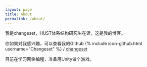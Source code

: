 ```yaml
---
layout: page
title: About
permalink: /about/
---
```


  我是changeset，HUST体系结构研究生在读，这是我的博客。

  你如果对我感兴趣，可以查看我的Github
{% include icon-github.html username="Changeset" %} /
[changeset](https://github.com/Changeset)

  目前在学习网络编程，准备用Unity做个游戏。

